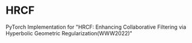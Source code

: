 # HRCF
PyTorch Implementation for "HRCF: Enhancing Collaborative Filtering via Hyperbolic Geometric Regularization(WWW2022)"
